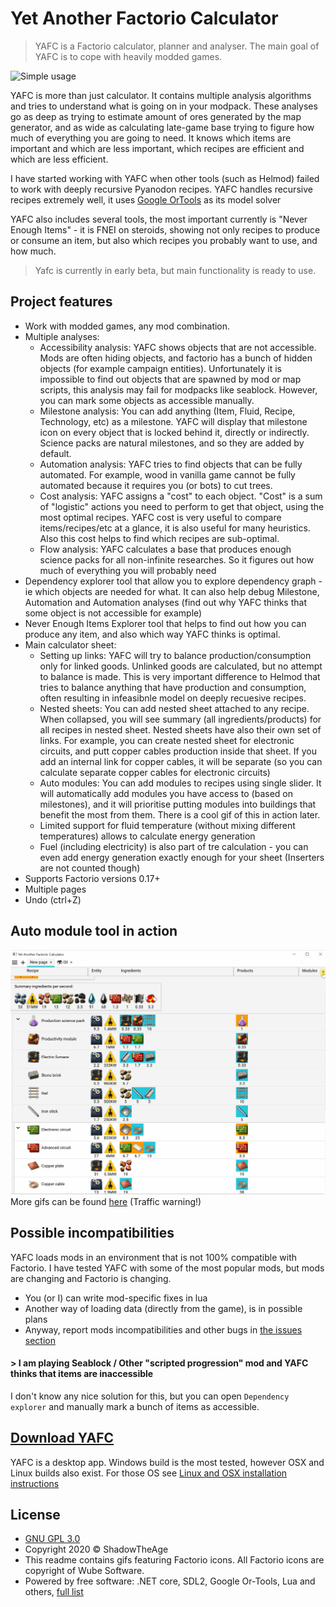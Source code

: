 # Yet Another Factorio Calculator

> YAFC is a Factorio calculator, planner and analyser. The main goal of YAFC is to cope with heavily modded games.

![Simple usage](/Docs/Media/Main.gif)

YAFC is more than just calculator. It contains multiple analysis algorithms and tries to understand what is going on in your modpack. These analyses go as deep as trying to estimate amount of ores generated by the map generator, and as wide as calculating late-game base trying to figure how much of everything you are going to need. It knows which items are important and which are less important, which recipes are efficient and which are less efficient.

I have started working with YAFC when other tools (such as Helmod) failed to work with deeply recursive Pyanodon recipes. YAFC handles recursive recipes extremely well, it uses [Google OrTools](https://developers.google.com/optimization) as its model solver

YAFC also includes several tools, the most important currently is "Never Enough Items" - it is FNEI on steroids, showing not only recipes to produce or consume an item, but also which recipes you probably want to use, and how much.

> Yafc is currently in early beta, but main functionality is ready to use.

## Project features
- Work with modded games, any mod combination. 
- Multiple analyses:
    - Accessibility analysis: YAFC shows objects that are not accessible. Mods are often hiding objects, and factorio has a bunch of hidden objects (for example campaign entities). Unfortunately it is impossible to find out objects that are spawned by mod or map scripts, this analysis may fail for modpacks like seablock. However, you can mark some objects as accessible manually.
    - Milestone analysis: You can add anything (Item, Fluid, Recipe, Technology, etc) as a milestone. YAFC will display that milestone icon on every object that is locked behind it, directly or indirectly. Science packs are natural milestones, and so they are added by default.
    - Automation analysis: YAFC tries to find objects that can be fully automated. For example, wood in vanilla game cannot be fully automated because it requires you (or bots) to cut trees.
    - Cost analysis: YAFC assigns a "cost" to each object. "Cost" is a sum of "logistic" actions you need to perform to get that object, using the most optimal recipes. YAFC cost is very useful to compare items/recipes/etc at a glance, it is also useful for many heuristics. Also this cost helps to find which recipes are sub-optimal.
    - Flow analysis: YAFC calculates a base that produces enough science packs for all non-infinite researches. So it figures out how much of everything you will probably need
- Dependency explorer tool that allow you to explore dependency graph - ie which objects are needed for what. It can also help debug Milestone, Automation and Automation analyses (find out why YAFC thinks that some object is not accessible for example)
- Never Enough Items Explorer tool that helps to find out how you can produce any item, and also which way YAFC thinks is optimal.
- Main calculator sheet:
    - Setting up links: YAFC will try to balance production/consumption only for linked goods. Unlinked goods are calculated, but no attempt to balance is made. This is very important difference to Helmod that tries to balance anything that have production and consumption, often resulting in infeasibnle model on deeply recuesive recipes.
    - Nested sheets: You can add nested sheet attached to any recipe. When collapsed, you will see summary (all ingredients/products) for all recipes in nested sheet. Nested sheets have also their own set of links. For example, you can create nested sheet for electronic circuits, and putt copper cables production inside that sheet. If you add an internal link for copper cables, it will be separate (so you can calculate separate copper cables for electronic circuits)
    - Auto modules: You can add modules to recipes using single slider. It will automatically add modules you have access to (based on milestones), and it will prioritise putting modules into buildings that benefit the most from them. There is a cool gif of this in action later.
    - Limited support for fluid temperature (without mixing different temperatures) allows to calculate energy generation
    - Fuel (including electricity) is also part of tre calculation - you can even add energy generation exactly enough for your sheet (Inserters are not counted though)
- Supports Factorio versions 0.17+
- Multiple pages
- Undo (ctrl+Z)

## Auto module tool in action
![Auto module tool in action](/Docs/Media/AutoModules.gif)
More gifs can be found [here](/Docs/Gifs.md) (Traffic warning!)

## Possible incompatibilities

YAFC loads mods in an environment that is not 100% compatible with Factorio. I have tested YAFC with some of the most popular mods, but mods are changing and Factorio is changing.
- You (or I) can write mod-specific fixes in lua
- Another way of loading data (directly from the game), is in possible plans
- Anyway, report mods incompatibilities and other bugs in [the issues section](https://github.com/ShadowTheAge/yafc/issues)

#### > I am playing Seablock / Other "scripted progression" mod and YAFC thinks that items are inaccessible

I don't know any nice solution for this, but you can open `Dependency explorer` and manually mark a bunch of items as accessible.
	
## **[Download YAFC](https://github.com/ShadowTheAge/yafc/releases)**

YAFC is a desktop app. Windows build is the most tested, however OSX and Linux builds also exist. For those OS see [Linux and OSX installation instructions](/Docs/LinuxOsxInstall.md)

## License
- [GNU GPL 3.0](/LICENSE)
- Copyright 2020 © ShadowTheAge
- This readme contains gifs featuring Factorio icons. All Factorio icons are copyright of Wube Software.
- Powered by free software: .NET core, SDL2, Google Or-Tools, Lua and others, [full list](/licenses.txt)